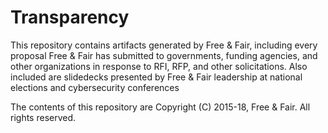 # Transparency

This repository contains artifacts generated by Free & Fair, including
every proposal Free & Fair has submitted to governments, funding
agencies, and other organizations in response to RFI, RFP, and other
solicitations. Also included are slidedecks presented by Free & Fair
leadership at national elections and cybersecurity conferences


The contents of this repository are Copyright (C) 2015-18, Free & Fair.
All rights reserved.
